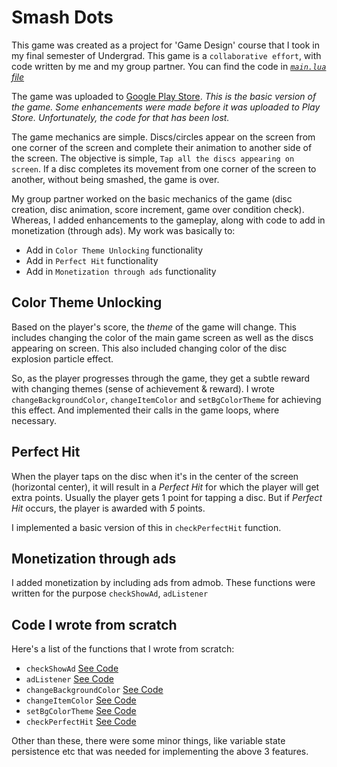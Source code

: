 # Smash Dots

This game was created as a project for 'Game Design' course that I took in my final semester of Undergrad. This game is a `collaborative effort`, with code written by me and my group partner. You can find the code in *[`main.lua` file](https://github.com/mahamshahid18/smash-dots/blob/master/main.lua)*

The game was uploaded to [Google Play Store](https://play.google.com/store/apps/details?id=io.github.thehappybug.smashdots). _This is the basic version of the game. Some enhancements were made before it was uploaded to Play Store. Unfortunately, the code for that has been lost._

The game mechanics are simple. Discs/circles appear on the screen from one corner of the screen and complete their animation to another side of the screen. The objective is simple, `Tap all the discs appearing on screen`. If a disc completes its movement from one corner of the screen to another, without being smashed, the game is over.

My group partner worked on the basic mechanics of the game (disc creation, disc animation, score increment, game over condition check). Whereas, I added enhancements to the gameplay, along with code to add in monetization (through ads). My work was basically to:

*  Add in `Color Theme Unlocking` functionality
*  Add in `Perfect Hit` functionality
*  Add in `Monetization through ads` functionality

## Color Theme Unlocking
Based on the player's score, the _theme_ of the game will change. This includes changing the color of the main game screen as well as the discs appearing on screen. This also included changing color of the disc explosion particle effect.

So, as the player progresses through the game, they get a subtle reward with changing themes (sense of achievement & reward). I wrote `changeBackgroundColor`, `changeItemColor` and `setBgColorTheme` for achieving this effect. And implemented their calls in the game loops, where necessary.

## Perfect Hit
When the player taps on the disc when it's in the center of the screen (horizontal center), it will result in a _Perfect Hit_ for which the player will get extra points. Usually the player gets 1 point for tapping a disc. But if _Perfect Hit_ occurs, the player is awarded with *5* points.

I implemented a basic version of this in `checkPerfectHit` function.

## Monetization through ads
I added monetization by including ads from admob. These functions were written for the purpose `checkShowAd`, `adListener`

## Code I wrote from scratch
Here's a list of the functions that I wrote from scratch:

* `checkShowAd` [See Code](https://github.com/mahamshahid18/smash-dots/blob/master/main.lua#L66)
* `adListener` [See Code](https://github.com/mahamshahid18/smash-dots/blob/master/main.lua#L45)
* `changeBackgroundColor` [See Code](https://github.com/mahamshahid18/smash-dots/blob/master/main.lua#L79)
* `changeItemColor` [See Code](https://github.com/mahamshahid18/smash-dots/blob/master/main.lua#L101)
* `setBgColorTheme` [See Code](https://github.com/mahamshahid18/smash-dots/blob/master/main.lua#L123)
* `checkPerfectHit` [See Code](https://github.com/mahamshahid18/smash-dots/blob/master/main.lua#L153)

Other than these, there were some minor things, like variable state persistence etc that was needed for implementing the above 3 features.
